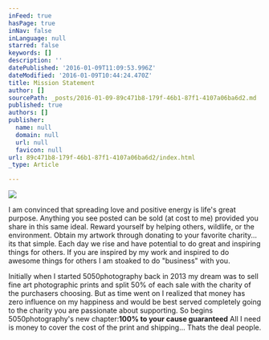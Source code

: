 ```yaml
---
inFeed: true
hasPage: true
inNav: false
inLanguage: null
starred: false
keywords: []
description: ''
datePublished: '2016-01-09T11:09:53.996Z'
dateModified: '2016-01-09T10:44:24.470Z'
title: Mission Statement
author: []
sourcePath: _posts/2016-01-09-89c471b8-179f-46b1-87f1-4107a06ba6d2.md
published: true
authors: []
publisher:
  name: null
  domain: null
  url: null
  favicon: null
url: 89c471b8-179f-46b1-87f1-4107a06ba6d2/index.html
_type: Article

---
```

![](https://the-grid-user-content.s3-us-west-2.amazonaws.com/5e0230e3-4596-426a-9a70-100b230ef9de.jpg)

I am convinced that spreading love and positive energy is life's great purpose. Anything you see posted can be sold (at cost to me) provided you share in this same ideal. Reward yourself by helping others, wildlife, or the environment. Obtain my artwork through donating to your favorite charity... its that simple. Each day we rise and have potential to do great and inspiring things for others. If you are inspired by my work and inspired to do awesome things for others I am stoaked to do "business" with you.

Initially when I started 5050photography back in 2013 my dream was to sell fine art photographic prints and split 50% of each sale with the charity of the purchasers choosing. But as time went on I realized that money has zero influence on my happiness and would be best served completely going to the charity you are passionate about supporting. So begins 5050photography's new chapter:**100% to your cause guaranteed** All I need is money to cover the cost of the print and shipping... Thats the deal people.
